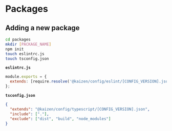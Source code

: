 # Packages

## Adding a new package

```bash
cd packages
mkdir [PACKAGE_NAME]
npm init
touch eslintrc.js
touch tsconfig.json
```

**`eslintrc.js`**

```js
module.exports = {
  extends: [require.resolve('@kaizen/config/eslint/[CONFIG_VERSION].json')]
};
```

**`tsconfig.json`**

```json
{
  "extends": "@kaizen/config/typescript/[CONFIG_VERSION].json",
  "include": ["."],
  "exclude": ["dist", "build", "node_modules"]
}
```
